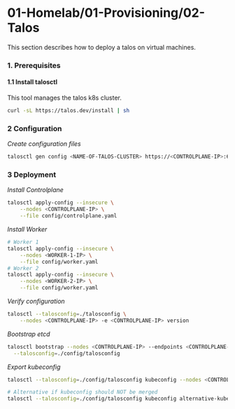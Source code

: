 # 01-Homelab/01-Provisioning/02-Talos
This section describes how to deploy a talos on virtual machines.

### 1. Prerequisites

#### 1.1 Install talosctl
This tool manages the talos k8s cluster.

```bash
curl -sL https://talos.dev/install | sh
```

### 2 Configuration
*Create configuration files*
```bash
talosctl gen config <NAME-OF-TALOS-CLUSTER> https://<CONTROLPLANE-IP>:6443 --output-dir config
```

### 3 Deployment
*Install Controlplane*
```bash
talosctl apply-config --insecure \
    --nodes <CONTROLPLANE-IP> \
    --file config/controlplane.yaml
```
*Install Worker*
```bash
# Worker 1
talosctl apply-config --insecure \
    --nodes <WORKER-1-IP> \
    --file config/worker.yaml
# Worker 2
talosctl apply-config --insecure \
    --nodes <WORKER-2-IP> \
    --file config/worker.yaml
```
*Verify configuration*
```bash
talosctl --talosconfig=./talosconfig \
    --nodes <CONTROLPLANE-IP> -e <CONTROLPLANE-IP> version
```
*Bootstrap etcd*
```bash
talosctl bootstrap --nodes <CONTROLPLANE-IP> --endpoints <CONTROLPLANE-IP> \
  --talosconfig=./config/talosconfig
```
*Export kubeconfig*
```bash
talosctl --talosconfig=./config/talosconfig kubeconfig --nodes <CONTROLPLANE-IP> --endpoints <CONTROLPLANE-IP>

# Alternative if kubeconfig should NOT be merged
talosctl --talosconfig=./config/talosconfig kubeconfig alternative-kubeconfig --nodes <CONTROLPLANE-IP> --endpoints <CONTROLPLANE-IP>

```